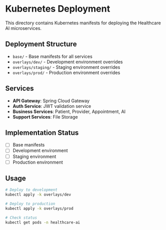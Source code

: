 # Kubernetes Deployment

This directory contains Kubernetes manifests for deploying the Healthcare AI microservices.

## Deployment Structure

- `base/` - Base manifests for all services
- `overlays/dev/` - Development environment overrides
- `overlays/staging/` - Staging environment overrides
- `overlays/prod/` - Production environment overrides

## Services

- **API Gateway**: Spring Cloud Gateway
- **Auth Service**: JWT validation service
- **Business Services**: Patient, Provider, Appointment, AI
- **Support Services**: File Storage

## Implementation Status

- [ ] Base manifests
- [ ] Development environment
- [ ] Staging environment
- [ ] Production environment

## Usage

```bash
# Deploy to development
kubectl apply -k overlays/dev

# Deploy to production
kubectl apply -k overlays/prod

# Check status
kubectl get pods -n healthcare-ai
```
